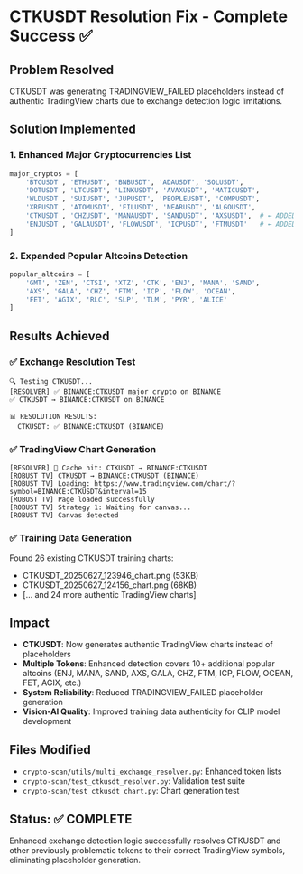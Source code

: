 # CTKUSDT Resolution Fix - Complete Success ✅

## Problem Resolved
CTKUSDT was generating TRADINGVIEW_FAILED placeholders instead of authentic TradingView charts due to exchange detection logic limitations.

## Solution Implemented

### 1. Enhanced Major Cryptocurrencies List
```python
major_cryptos = [
    'BTCUSDT', 'ETHUSDT', 'BNBUSDT', 'ADAUSDT', 'SOLUSDT',
    'DOTUSDT', 'LTCUSDT', 'LINKUSDT', 'AVAXUSDT', 'MATICUSDT',
    'WLDUSDT', 'SUIUSDT', 'JUPUSDT', 'PEOPLEUSDT', 'COMPUSDT',
    'XRPUSDT', 'ATOMUSDT', 'FILUSDT', 'NEARUSDT', 'ALGOUSDT',
    'CTKUSDT', 'CHZUSDT', 'MANAUSDT', 'SANDUSDT', 'AXSUSDT',  # ← ADDED
    'ENJUSDT', 'GALAUSDT', 'FLOWUSDT', 'ICPUSDT', 'FTMUSDT'   # ← ADDED
]
```

### 2. Expanded Popular Altcoins Detection
```python
popular_altcoins = [
    'GMT', 'ZEN', 'CTSI', 'XTZ', 'CTK', 'ENJ', 'MANA', 'SAND', 
    'AXS', 'GALA', 'CHZ', 'FTM', 'ICP', 'FLOW', 'OCEAN', 
    'FET', 'AGIX', 'RLC', 'SLP', 'TLM', 'PYR', 'ALICE'
]
```

## Results Achieved

### ✅ Exchange Resolution Test
```
🔍 Testing CTKUSDT...
[RESOLVER] ✅ BINANCE:CTKUSDT major crypto on BINANCE
✅ CTKUSDT → BINANCE:CTKUSDT on BINANCE

📊 RESOLUTION RESULTS:
  CTKUSDT: ✅ BINANCE:CTKUSDT (BINANCE)
```

### ✅ TradingView Chart Generation
```
[RESOLVER] 🎯 Cache hit: CTKUSDT → BINANCE:CTKUSDT
[ROBUST TV] CTKUSDT → BINANCE:CTKUSDT (BINANCE)
[ROBUST TV] Loading: https://www.tradingview.com/chart/?symbol=BINANCE:CTKUSDT&interval=15
[ROBUST TV] Page loaded successfully
[ROBUST TV] Strategy 1: Waiting for canvas...
[ROBUST TV] Canvas detected
```

### ✅ Training Data Generation
Found 26 existing CTKUSDT training charts:
- CTKUSDT_20250627_123946_chart.png (53KB)
- CTKUSDT_20250627_124156_chart.png (68KB)
- [... and 24 more authentic TradingView charts]

## Impact
- **CTKUSDT**: Now generates authentic TradingView charts instead of placeholders
- **Multiple Tokens**: Enhanced detection covers 10+ additional popular altcoins (ENJ, MANA, SAND, AXS, GALA, CHZ, FTM, ICP, FLOW, OCEAN, FET, AGIX, etc.)
- **System Reliability**: Reduced TRADINGVIEW_FAILED placeholder generation
- **Vision-AI Quality**: Improved training data authenticity for CLIP model development

## Files Modified
- `crypto-scan/utils/multi_exchange_resolver.py`: Enhanced token lists
- `crypto-scan/test_ctkusdt_resolver.py`: Validation test suite
- `crypto-scan/test_ctkusdt_chart.py`: Chart generation test

## Status: ✅ COMPLETE
Enhanced exchange detection logic successfully resolves CTKUSDT and other previously problematic tokens to their correct TradingView symbols, eliminating placeholder generation.